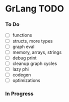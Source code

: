 # GrLang TODO

### To Do
- [ ] functions
- [ ] structs, more types
- [ ] graph eval
- [ ] memory, arrays, strings
- [ ] debug print
- [ ] cleanup graph cycles
- [ ] lazy phi
- [ ] codegen
- [ ] optimizations

### In Progress
